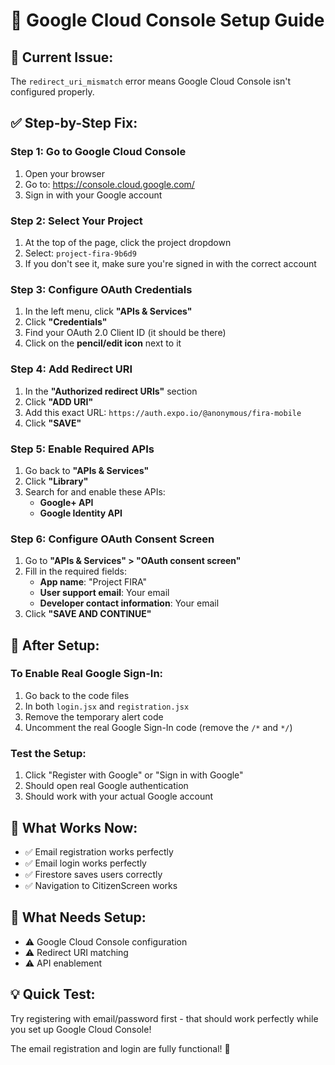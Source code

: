 # 🔧 Google Cloud Console Setup Guide

## 🚨 **Current Issue:**
The `redirect_uri_mismatch` error means Google Cloud Console isn't configured properly.

## ✅ **Step-by-Step Fix:**

### **Step 1: Go to Google Cloud Console**
1. Open your browser
2. Go to: https://console.cloud.google.com/
3. Sign in with your Google account

### **Step 2: Select Your Project**
1. At the top of the page, click the project dropdown
2. Select: `project-fira-9b6d9`
3. If you don't see it, make sure you're signed in with the correct account

### **Step 3: Configure OAuth Credentials**
1. In the left menu, click **"APIs & Services"**
2. Click **"Credentials"**
3. Find your OAuth 2.0 Client ID (it should be there)
4. Click on the **pencil/edit icon** next to it

### **Step 4: Add Redirect URI**
1. In the **"Authorized redirect URIs"** section
2. Click **"ADD URI"**
3. Add this exact URL: `https://auth.expo.io/@anonymous/fira-mobile`
4. Click **"SAVE"**

### **Step 5: Enable Required APIs**
1. Go back to **"APIs & Services"**
2. Click **"Library"**
3. Search for and enable these APIs:
   - **Google+ API**
   - **Google Identity API**

### **Step 6: Configure OAuth Consent Screen**
1. Go to **"APIs & Services" > "OAuth consent screen"**
2. Fill in the required fields:
   - **App name**: "Project FIRA"
   - **User support email**: Your email
   - **Developer contact information**: Your email
3. Click **"SAVE AND CONTINUE"**

## 🎯 **After Setup:**

### **To Enable Real Google Sign-In:**
1. Go back to the code files
2. In both `login.jsx` and `registration.jsx`
3. Remove the temporary alert code
4. Uncomment the real Google Sign-In code (remove the `/*` and `*/`)

### **Test the Setup:**
1. Click "Register with Google" or "Sign in with Google"
2. Should open real Google authentication
3. Should work with your actual Google account

## 📱 **What Works Now:**
- ✅ Email registration works perfectly
- ✅ Email login works perfectly
- ✅ Firestore saves users correctly
- ✅ Navigation to CitizenScreen works

## 🔧 **What Needs Setup:**
- ⚠️ Google Cloud Console configuration
- ⚠️ Redirect URI matching
- ⚠️ API enablement

## 💡 **Quick Test:**
Try registering with email/password first - that should work perfectly while you set up Google Cloud Console!

The email registration and login are fully functional! 🎉 